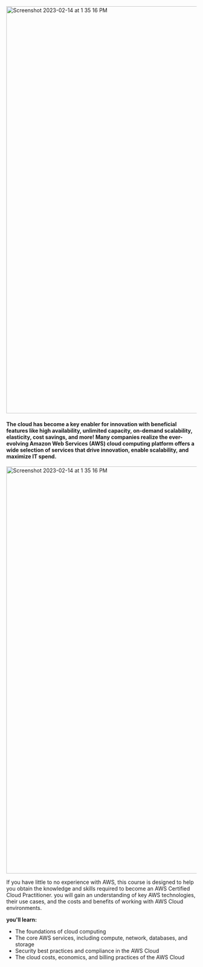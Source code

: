 <img width="1073" alt="Screenshot 2023-02-14 at 1 35 16 PM" src="https://user-images.githubusercontent.com/71556060/218682087-8539203b-9df6-48fd-a8ff-62a0d06d8e39.png">

#### The cloud has become a key enabler for innovation with beneficial features like high availability, unlimited capacity, on-demand scalability, elasticity, cost savings, and more! Many companies realize the ever-evolving Amazon Web Services (AWS) cloud computing platform offers a wide selection of services that drive innovation, enable scalability, and maximize IT spend.
<img width="1073" alt="Screenshot 2023-02-14 at 1 35 16 PM" src="https://user-images.githubusercontent.com/71556060/218682087-8539203b-9df6-48fd-a8ff-62a0d06d8e39.png">

If you have little to no experience with AWS, this course is designed to help you obtain the knowledge and skills required to become an AWS Certified Cloud Practitioner. you will gain an understanding of key AWS technologies, their use cases, and the costs and benefits of working with AWS Cloud environments.

**you'll learn:**

- The foundations of cloud computing
- The core AWS services, including compute, network, databases, and storage
- Security best practices and compliance in the AWS Cloud
- The cloud costs, economics, and billing practices of the AWS Cloud
